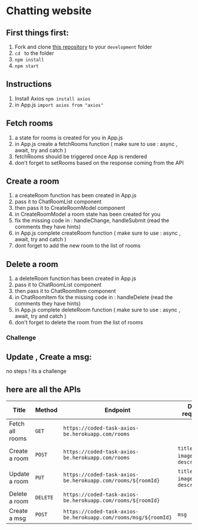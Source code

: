 # Chatting website

## First things first:

1. Fork and clone [this repository](https://github.com/joincoded/Task-React-Axios-FE) to your `development` folder
2. `cd ` to the folder
3. `npm install`
4. `npm start`

## Instructions

1. Install Axios `npm install axios`
2. in App.js `import axios from "axios"`

## Fetch rooms

1. a state for rooms is created for you in App.js
2. in App.js create a fetchRooms function ( make sure to use : async , await, try and catch )
3. fetchRooms should be triggered once App is rendered
4. don't forget to setRooms based on the response coming from the API

## Create a room

1. a createRoom function has been created in App.js
2. pass it to ChatRoomList component
3. then pass it to CreateRoomModel component
4. in CreateRoomModel a room state has been created for you
5. fix the missing code in : handleChange, handleSubmit (read the comments they have hints)
6. in App.js complete createRoom function ( make sure to use : async , await, try and catch )
7. dont forget to add the new room to the list of rooms

## Delete a room

1. a deleteRoom function has been created in App.js
2. pass it to ChatRoomList component
3. then pass it to ChatRoomItem component
4. in ChatRoomItem fix the missing code in : handleDelete (read the comments they have hints)
5. in App.js complete deleteRoom function ( make sure to use : async , await, try and catch )
6. don't forget to delete the room from the list of rooms

### Challenge

## Update , Create a msg:

no steps ! its a challenge

## here are all the APIs

| Title           | Method   | Endpoint                                                        | Data required                   |
| --------------- | -------- | --------------------------------------------------------------- | ------------------------------- |
| Fetch all rooms | `GET`    | `https://coded-task-axios-be.herokuapp.com/rooms`               |                                 |
| Create a room   | `POST`   | `https://coded-task-axios-be.herokuapp.com/rooms`               | `title`, `image`, `description` |
| Update a room   | `PUT`    | `https://coded-task-axios-be.herokuapp.com/rooms/${roomId}`     | `title`, `image`, `description` |
| Delete a room   | `DELETE` | `https://coded-task-axios-be.herokuapp.com/rooms/${roomId}`     |                                 |
| Create a msg    | `POST`   | `https://coded-task-axios-be.herokuapp.com/rooms/msg/${roomId}` | `msg`                           |
